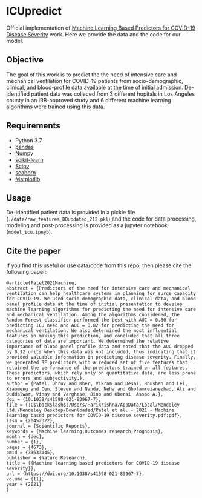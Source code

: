 # ICUpredict
Official implementation of [Machine Learning Based Predictors for COVID-19 Disease Severity](https://www.researchsquare.com/article/rs-108301/v1) work. Here we provide the data and the code for our model.

## Objective
The goal of this work is to predict the the need of intensive care and mechanical ventilation for COVID-19 patients from socio-demographic, clinical, and blood-profile data available at the time of initial admission. De-identified patient data was colleced from 3 different hopitals in Los Angeles county in an IRB-approved study and 6 different machine learning algorithms were trained using this data.

## Requirements
* Python 3.7
* [pandas](https://pandas.pydata.org/pandas-docs/stable/getting_started/install.html)
* [Numpy](https://numpy.org/)
* [scikit-learn](https://scikit-learn.org/stable/install.html)
* [Scipy](https://www.scipy.org/install.html)
* [seaborn](https://seaborn.pydata.org/installing.html)
* [Matplotlib](https://matplotlib.org/users/installing.html)


## Usage
De-identified patient data is provided in a pickle file (`./data/raw_features_DDupdated_212.pkl`) and the code for data processing, modeling and post-processing is provided as a jupyter notebook (`model_icu.ipnyb`).

## Cite the paper
If you find this useful or use data/code from this repo, then please cite the following paper:
```
@article{Patel2021Machine,
abstract = {Predictors of the need for intensive care and mechanical ventilation can help healthcare systems in planning for surge capacity for COVID-19. We used socio-demographic data, clinical data, and blood panel profile data at the time of initial presentation to develop machine learning algorithms for predicting the need for intensive care and mechanical ventilation. Among the algorithms considered, the Random Forest classifier performed the best with AUC = 0.80 for predicting ICU need and AUC = 0.82 for predicting the need for mechanical ventilation. We also determined the most influential features in making this prediction, and concluded that all three categories of data are important. We determined the relative importance of blood panel profile data and noted that the AUC dropped by 0.12 units when this data was not included, thus indicating that it provided valuable information in predicting disease severity. Finally, we generated RF predictors with a reduced set of five features that retained the performance of the predictors trained on all features. These predictors, which rely only on quantitative data, are less prone to errors and subjectivity.},
author = {Patel, Dhruv and Kher, Vikram and Desai, Bhushan and Lei, Xiaomeng and Cen, Steven and Nanda, Neha and Gholamrezanezhad, Ali and Duddalwar, Vinay and Varghese, Bino and Oberai, Assad A.},
doi = {10.1038/s41598-021-83967-7},
file = {:C$\backslash$:/Users/Harikrishna/AppData/Local/Mendeley Ltd./Mendeley Desktop/Downloaded/Patel et al. - 2021 - Machine learning based predictors for COVID-19 disease severity.pdf:pdf},
issn = {20452322},
journal = {Scientific Reports},
keywords = {Machine learning,Outcomes research,Prognosis},
month = {dec},
number = {1},
pages = {4673},
pmid = {33633145},
publisher = {Nature Research},
title = {{Machine learning based predictors for COVID-19 disease severity}},
url = {https://doi.org/10.1038/s41598-021-83967-7},
volume = {11},
year = {2021}
}


